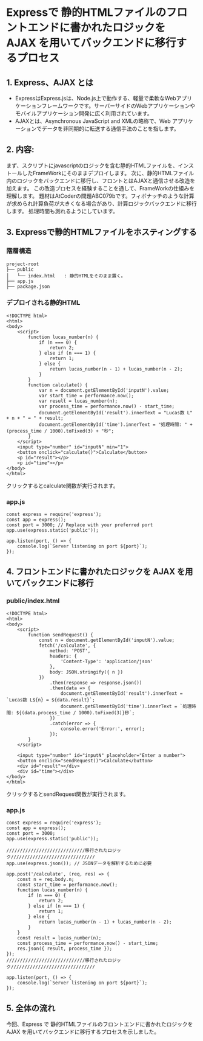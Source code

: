 

### 
# Expressで 静的HTMLファイルのフロントエンドに書かれたロジックを AJAX を用いてバックエンドに移行するプロセス
### 

## 1. Express、AJAX とは 
- ExpressはExpress.jsは、Node.js上で動作する、軽量で柔軟なWebアプリケーションフレームワークです。サーバーサイドのWebアプリケーションやモバイルアプリケーション開発に広く利用されています。
- AJAXとは、Asynchronous JavaScript and XMLの略称で、Web アプリケーションでデータを非同期的に転送する通信手法のことを指します。

## 2. 内容:
まず、スクリプトにjavascriptのロジックを含む静的HTMLファイルを、インストールしたFrameWorkにそのままデプロイします。
次に、静的HTMLファイル内のロジックをバックエンドに移行し、フロントとはAJAXと通信させる改造を加えます。
この改造プロセスを経験することを通して、FrameWorkの仕組みを理解します。
題材はAtCoderの問題ABC079bです。フィボナッチのような計算が求められ計算負荷が大きくなる場合があり、計算ロジックバックエンドに移行します。
処理時間も測れるようにしています。

## 3. Expressで静的HTMLファイルをホスティングする

### 階層構造
```
project-root
├── public
│   └── index.html　　: 静的HTMLをそのまま置く。
├── app.js
├── package.json
```
### デプロイされる静的HTML
```
<!DOCTYPE html>
<html>
<body>
    <script>
        function lucas_number(n) {
            if (n === 0) {
                return 2;
            } else if (n === 1) {
                return 1;
            } else {
                return lucas_number(n - 1) + lucas_number(n - 2);
            }
        }
        function calculate() {
            var n = document.getElementById('inputN').value;
            var start_time = performance.now();
            var result = lucas_number(n);
            var process_time = performance.now() - start_time;
            document.getElementById('result').innerText = "Lucas数 L" + n + " = " + result;
            document.getElementById('time').innerText = "処理時間: " + (process_time / 1000).toFixed(3) + "秒";
        }
    </script>
    <input type="number" id="inputN" min="1">
    <button onclick="calculate()">Calculate</button>
    <p id="result"></p>
    <p id="time"></p>
</body>
</html>
```
クリックするとcalculate関数が実行されます。
### app.js
```
const express = require('express');
const app = express();
const port = 3000; // Replace with your preferred port
app.use(express.static('public'));

app.listen(port, () => {
    console.log(`Server listening on port ${port}`);
});

```

## 4. フロントエンドに書かれたロジックを AJAX を用いてバックエンドに移行

### public/index.html
```
<!DOCTYPE html>
<html>
<body>
    <script>
        function sendRequest() {
            const n = document.getElementById('inputN').value;
            fetch('/calculate', {
                method: 'POST',
                headers: {
                    'Content-Type': 'application/json'
                },
                body: JSON.stringify({ n })
            })
                .then(response => response.json())
                .then(data => {
                    document.getElementById('result').innerText = `Lucas数 L${n} = ${data.result}`;
                    document.getElementById('time').innerText = `処理時間: ${(data.process_time / 1000).toFixed(3)}秒`;
                })
                .catch(error => {
                    console.error('Error:', error);
                });
        }
    </script>

    <input type="number" id="inputN" placeholder="Enter a number">
    <button onclick="sendRequest()">Calculate</button>
    <div id="result"></div>
    <div id="time"></div>
</body>
</html>
```
クリックするとsendRequest関数が実行されます。

### app.js
```
const express = require('express');
const app = express();
const port = 3000;
app.use(express.static('public'));

/////////////////////////////移行されたロジック///////////////////////////////
app.use(express.json()); // JSONデータを解析するために必要

app.post('/calculate', (req, res) => {
    const n = req.body.n;
    const start_time = performance.now();
    function lucas_number(n) {
        if (n === 0) {
            return 2;
        } else if (n === 1) {
            return 1;
        } else {
            return lucas_number(n - 1) + lucas_number(n - 2);
        }
    }
    const result = lucas_number(n);
    const process_time = performance.now() - start_time;
    res.json({ result, process_time });
});
/////////////////////////////移行されたロジック///////////////////////////////

app.listen(port, () => {
    console.log(`Server listening on port ${port}`);
});
```

## 5. 全体の流れ

今回、Express で 静的HTMLファイルのフロントエンドに書かれたロジックを AJAX を用いてバックエンドに移行するプロセスを示しました。
